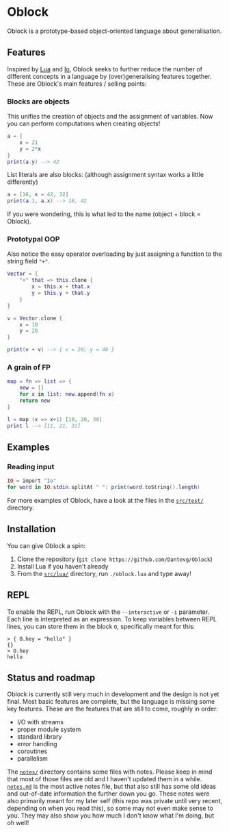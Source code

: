 # Oblock
Oblock is a prototype-based object-oriented language about generalisation.

## Features
Inspired by [Lua] and [Io], Oblock seeks to further reduce the number of
different concepts in a language by (over)generalising features together. These
are Oblock's main features / selling points:

### Blocks are objects
This unifies the creation of objects and the assignment of variables. Now you
can perform computations when creating objects!
```lua
a = {
    x = 21
    y = 2*x
}
print(a.y) --> 42
```
List literals are also blocks: (although assignment syntax works a little
differently)
```lua
a = [16, x = 42, 32]
print(a.1, a.x) --> 16, 42
```
If you were wondering, this is what led to the name (object + block = Oblock).

### Prototypal OOP
Also notice the easy operator overloading by just assigning a function to the
string field `"+"`.
```lua
Vector = {
    "+" that => this.clone {
        x = this.x + that.x
        y = this.y + that.y
    }
}

v = Vector.clone {
    x = 10
    y = 20
}

print(v + v) --> { x = 20; y = 40 }
```

### A grain of FP
```lua
map = fn => list => {
    new = []
    for x in list: new.append(fn x)
    return new
}

l = map (x => x+1) [10, 20, 30]
print l --> [11, 21, 31]
```

## Examples
### Reading input
```lua
IO = import "Io"
for word in IO.stdin.splitAt " ": print(word.toString().length)
```

For more examples of Oblock, have a look at the files in the
[`src/test/`](src/test/) directory.

## Installation
You can give Oblock a spin:
1. Clone the repository (`git clone https://github.com/Dantevg/Oblock`)
2. Install Lua if you haven't already
3. From the [`src/lua/`](src/lua/) directory, run `./oblock.lua` and type away!

## REPL
To enable the REPL, run Oblock with the `--interactive` or `-i` parameter. Each
line is interpreted as an expression. To keep variables between REPL lines, you
can store them in the block `O`, specifically meant for this:
```
> { O.hey = "hello" }
{}
> O.hey
hello
```

## Status and roadmap
Oblock is currently still very much in development and the design is not yet
final. Most basic features are complete, but the language is missing some key
features. These are the features that are still to come, roughly in order:
- I/O with streams
- proper module system
- standard library
- error handling
- coroutines
- parallelism

The [`notes/`](notes/) directory contains some files with notes. Please keep in
mind that most of those files are old and I haven't updated them in a while.
[`notes.md`](notes/notes.md) is the most active notes file, but that also still
has some old ideas and out-of-date information the further down you go.
These notes were also primarily meant for my later self (this repo was private
until very recent, depending on when you read this), so some may not even make
sense to you. They may also show you how much I don't know what I'm doing, but
oh well!

[Lua]: https://www.lua.org/
[Io]: https://iolanguage.org/
